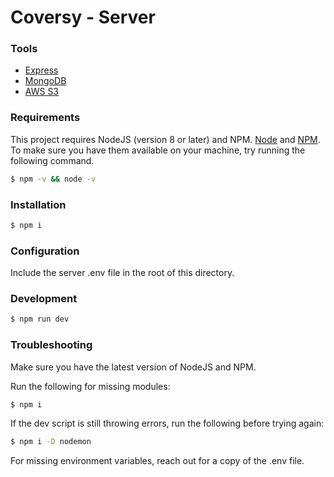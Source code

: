 # Coversy - Server

### Tools

-   [Express](https://www.npmjs.com/package/express)
-   [MongoDB](https://www.mongodb.com)
-   [AWS S3](https://aws.amazon.com/s3/)

### Requirements

This project requires NodeJS (version 8 or later) and NPM.
[Node](http://nodejs.org/) and [NPM](https://npmjs.org/).
To make sure you have them available on your machine,
try running the following command.

```sh
$ npm -v && node -v
```

### Installation

```sh
$ npm i
```

### Configuration

Include the server .env file in the root of this directory.

### Development

```sh
$ npm run dev
```

### Troubleshooting

Make sure you have the latest version of NodeJS and NPM.

Run the following for missing modules:

```sh
$ npm i
```

If the dev script is still throwing errors, run the following before trying again:

```sh
$ npm i -D nodemon
```

For missing environment variables, reach out for a copy of the .env file.
